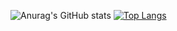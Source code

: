 ![Anurag's GitHub stats](https://github-readme-stats.vercel.app/api?username=RivioxGaming&show_icons=true&theme=dracula) [![Top Langs](https://github-readme-stats.vercel.app/api/top-langs/?username=RivioxGaming&show_icons=true&theme=dracula)](https://github.com/anuraghazra/github-readme-stats)
